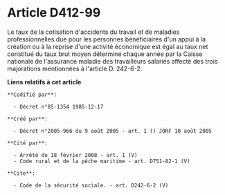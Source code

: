 # Article D412-99

Le taux de la cotisation d'accidents du travail et de maladies professionnelles due pour les personnes bénéficiaires d'un
appui à la création ou à la reprise d'une activité économique est égal au taux net constitué du taux brut moyen déterminé
chaque année par la Caisse nationale de l'assurance maladie des travailleurs salariés affecté des trois majorations
mentionnées à l'article D. 242-6-2.

**Liens relatifs à cet article**

	**Codifié par**:

	  - Décret n°85-1354 1985-12-17

	**Créé par**:

	  - Décret n°2005-966 du 9 août 2005 - art. 1 () JORF 10 août 2005

	**Cité par**:

	  - Arrêté du 18 février 2008 - art. 1 (V)
	  - Code rural et de la pêche maritime - art. D751-82-1 (V)

	**Cite**:

	  - Code de la sécurité sociale. - art. D242-6-2 (V)
